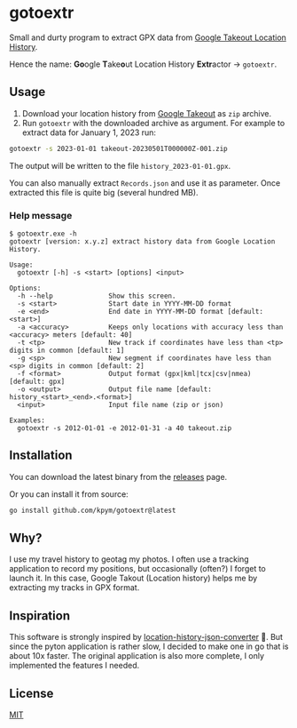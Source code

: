 # gotoextr
Small and durty program to extract GPX data from [Google Takeout Location History](https://takeout.google.com/settings/takeout/custom/location_history). 

Hence the name: **Go**ogle **T**ake**o**ut Location History **Extr**actor → `gotoextr`.

## Usage

1. Download your location history from [Google Takeout](https://takeout.google.com/settings/takeout/custom/location_history) as `zip` archive.
2. Run `gotoextr` with the downloaded archive as argument. For example to extract data for January 1, 2023 run:
```bash
gotoextr -s 2023-01-01 takeout-20230501T000000Z-001.zip
``` 
The output will be written to the file `history_2023-01-01.gpx`.

You can also manually extract `Records.json` and use it as parameter. Once extracted this file is quite big (several hundred MB).

### Help message

```
$ gotoextr.exe -h
gotoextr [version: x.y.z] extract history data from Google Location History.

Usage:
  gotoextr [-h] -s <start> [options] <input>

Options:
  -h --help              Show this screen.
  -s <start>             Start date in YYYY-MM-DD format
  -e <end>               End date in YYYY-MM-DD format [default: <start>]
  -a <accuracy>          Keeps only locations with accuracy less than <accuracy> meters [default: 40]
  -t <tp>                New track if coordinates have less than <tp> digits in common [default: 1]  
  -g <sp>                New segment if coordinates have less than <sp> digits in common [default: 2]
  -f <format>            Output format (gpx|kml|tcx|csv|nmea) [default: gpx]
  -o <output>            Output file name [default: history_<start>_<end>.<format>]
  <input>                Input file name (zip or json)

Examples:
  gotoextr -s 2012-01-01 -e 2012-01-31 -a 40 takeout.zip
```

## Installation

You can download the latest binary from the [releases](github.com/kpym/gotoextr/releases) page.

Or you can install it from source:
```bash
go install github.com/kpym/gotoextr@latest
```

## Why? 

I use my travel history to geotag my photos. I often use a tracking application to record my positions, but occasionally (often?) I forget to launch it. In this case, Google Takout (Location history) helps me by extracting my tracks in GPX format.

## Inspiration

This software is strongly inspired by [location-history-json-converter](https://github.com/Scarygami/location-history-json-converter) 🙏. But since the pyton application is rather slow, I decided to make one in go that is about  10x faster. The original application is also more complete, I only implemented the features I needed.

## License

[MIT](LICENSE)

